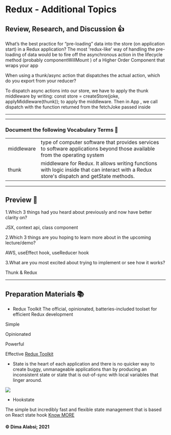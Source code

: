 # Redux - Additional Topics

## Review, Research, and Discussion 👍

What’s the best practice for “pre-loading” data into the store (on application start) in a Redux application?
The most 'redux-like' way of handling the pre-loading of data would be to fire off the asynchronous action in the lifecycle method (probably componentWillMount ) of a Higher Order Component that wraps your app

When using a thunk/async action that dispatches the actual action, which do you export from your reducer?


To dispatch async actions into our store, we have to apply the thunk middleware by writing: const store = createStore(joke, applyMiddleware(thunk)); to apply the middleware. Then in App , we call dispatch with the function returned from the fetchJoke passed inside

-----------------------------------------------------------
--------------


### Document the following Vocabulary Terms 📑
|||
|-----|-----|
|middleware| type of computer software that provides services to software applications beyond those available from the operating system|
|thunk|middleware for Redux. It allows writing functions with logic inside that can interact with a Redux store's dispatch and getState methods.|



----------------------------------------------

## Preview 📙

1.Which 3 things had you heard about previously and now have better clarity on?

JSX,
context api,
class component

2.Which 3 things are you hoping to learn more about in the upcoming lecture/demo?

AWS,
useEffect hook,
useReducer hook

3.What are you most excited about trying to implement or see how it works?

Thunk & Redux

------------------------------


## Preparation Materials 📚

* Redux Toolkit
The official, opinionated, batteries-included toolset for efficient Redux development



Simple

Opinionated

Powerful

Effective  [Redux Toolkit](https://redux-toolkit.js.org/)


* State is the heart of each application and there is no quicker way to create buggy, unmanageable applications than by producing an inconsistent state or state that is out-of-sync with local variables that linger around. 

![](https://mobx.js.org/assets/getting-started-assets/overview.png)


* Hookstate

The simple but incredibly fast and flexible state management that is based on React state hook [Know MORE](https://hookstate.js.org/)

#### &copy; Dima Alabsi; 2021